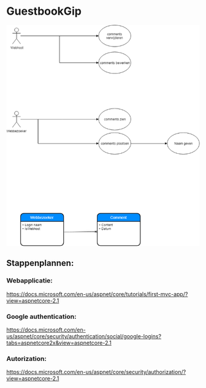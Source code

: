 # GuestbookGip

![alt text](https://github.com/MichielVE-immalle/GuestbookGip/blob/master/WebAppImg/WebApplicatie.png)

## Stappenplannen:
### Webapplicatie:
https://docs.microsoft.com/en-us/aspnet/core/tutorials/first-mvc-app/?view=aspnetcore-2.1

### Google authentication:
https://docs.microsoft.com/en-us/aspnet/core/security/authentication/social/google-logins?tabs=aspnetcore2x&view=aspnetcore-2.1

### Autorization:
https://docs.microsoft.com/en-us/aspnet/core/security/authorization/?view=aspnetcore-2.1

